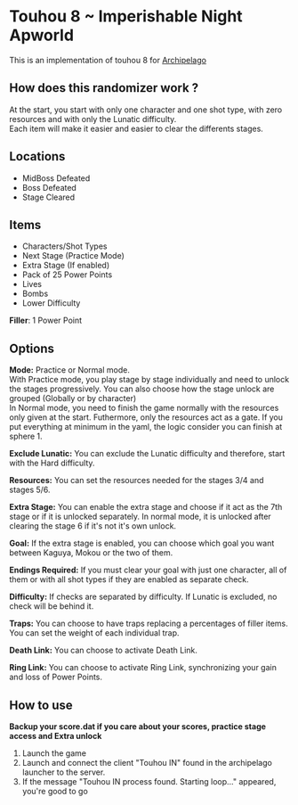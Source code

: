# Touhou 8 ~ Imperishable Night Apworld

This is an implementation of touhou 8 for [Archipelago](https://github.com/ArchipelagoMW/Archipelago)<br />

## How does this randomizer work ?
At the start, you start with only one character and one shot type, with zero resources and with only the Lunatic difficulty.<br />
Each item will make it easier and easier to clear the differents stages.

## Locations
* MidBoss Defeated
* Boss Defeated
* Stage Cleared

## Items
* Characters/Shot Types
* Next Stage (Practice Mode)
* Extra Stage (If enabled)
* Pack of 25 Power Points
* Lives
* Bombs
* Lower Difficulty

**Filler**: 1 Power Point

## Options
**Mode:** Practice or Normal mode.<br />
With Practice mode, you play stage by stage individually and need to unlock the stages progressively. You can also choose how the stage unlock are grouped (Globally or by character)<br />
In Normal mode, you need to finish the game normally with the resources only given at the start. Futhermore, only the resources act as a gate. If you put everything at minimum in the yaml, the logic consider you can finish at sphere 1.

**Exclude Lunatic:** You can exclude the Lunatic difficulty and therefore, start with the Hard difficulty.

**Resources:** You can set the resources needed for the stages 3/4 and stages 5/6.

**Extra Stage:** You can enable the extra stage and choose if it act as the 7th stage or if it is unlocked separately. In normal mode, it is unlocked after clearing the stage 6 if it's not it's own unlock.

**Goal:** If the extra stage is enabled, you can choose which goal you want between Kaguya, Mokou or the two of them.

**Endings Required:** If you must clear your goal with just one character, all of them or with all shot types if they are enabled as separate check.

**Difficulty:** If checks are separated by difficulty. If Lunatic is excluded, no check will be behind it.

**Traps:** You can choose to have traps replacing a percentages of filler items. You can set the weight of each individual trap.

**Death Link:** You can choose to activate Death Link.

**Ring Link:** You can choose to activate Ring Link, synchronizing your gain and loss of Power Points.

## How to use

**Backup your score.dat if you care about your scores, practice stage access and Extra unlock**

1. Launch the game
2. Launch and connect the client "Touhou IN" found in the archipelago launcher to the server.
3. If the message "Touhou IN process found. Starting loop..." appeared, you're good to go